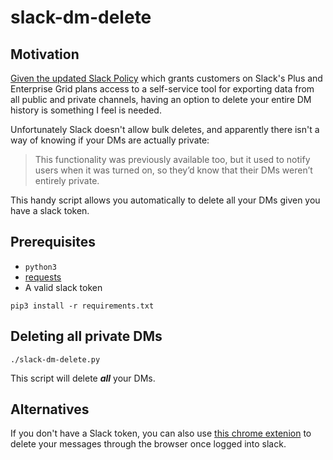 # slack-dm-delete

## Motivation
[Given the updated Slack Policy](https://thenextweb.com/apps/2018/03/22/slacks-new-policy-lets-bosses-read-employees-dms-without-consent/) which grants customers on Slack's Plus and Enterprise Grid plans access to a self-service tool for exporting data from all public and private channels, having an option to delete your entire DM history is something I feel is needed.

Unfortunately Slack doesn't allow bulk deletes, and apparently there isn't a way of knowing if your DMs are actually private:

>This functionality was previously available too, but it used to notify users when it was turned on, so they’d know that their DMs weren’t entirely private.

This handy script allows you automatically to delete all your DMs given you have a slack token.


## Prerequisites

* `python3`
* [requests](https://github.com/requests/requests)
* A valid slack token

`pip3 install -r requirements.txt`


## Deleting all private DMs

`./slack-dm-delete.py`

This script will delete **_all_** your DMs.

## Alternatives

If you don't have a Slack token, you can also use [this chrome extenion](https://chrome.google.com/webstore/detail/message-deleter-for-slack/eledhnkjmlmljbbamapmggcjkbpcgdlb) to delete your messages through the browser once logged into slack.



